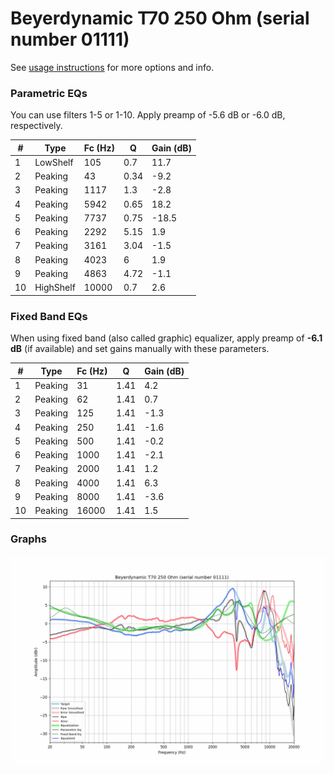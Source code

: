 # Beyerdynamic T70 250 Ohm (serial number 01111)
See [usage instructions](https://github.com/jaakkopasanen/AutoEq#usage) for more options and info.

### Parametric EQs
You can use filters 1-5 or 1-10. Apply preamp of -5.6 dB or -6.0 dB, respectively.

|   # | Type      |   Fc (Hz) |    Q |   Gain (dB) |
|-----|-----------|-----------|------|-------------|
|   1 | LowShelf  |       105 | 0.7  |        11.7 |
|   2 | Peaking   |        43 | 0.34 |        -9.2 |
|   3 | Peaking   |      1117 | 1.3  |        -2.8 |
|   4 | Peaking   |      5942 | 0.65 |        18.2 |
|   5 | Peaking   |      7737 | 0.75 |       -18.5 |
|   6 | Peaking   |      2292 | 5.15 |         1.9 |
|   7 | Peaking   |      3161 | 3.04 |        -1.5 |
|   8 | Peaking   |      4023 | 6    |         1.9 |
|   9 | Peaking   |      4863 | 4.72 |        -1.1 |
|  10 | HighShelf |     10000 | 0.7  |         2.6 |

### Fixed Band EQs
When using fixed band (also called graphic) equalizer, apply preamp of **-6.1 dB** (if available) and set gains manually with these parameters.

|   # | Type    |   Fc (Hz) |    Q |   Gain (dB) |
|-----|---------|-----------|------|-------------|
|   1 | Peaking |        31 | 1.41 |         4.2 |
|   2 | Peaking |        62 | 1.41 |         0.7 |
|   3 | Peaking |       125 | 1.41 |        -1.3 |
|   4 | Peaking |       250 | 1.41 |        -1.6 |
|   5 | Peaking |       500 | 1.41 |        -0.2 |
|   6 | Peaking |      1000 | 1.41 |        -2.1 |
|   7 | Peaking |      2000 | 1.41 |         1.2 |
|   8 | Peaking |      4000 | 1.41 |         6.3 |
|   9 | Peaking |      8000 | 1.41 |        -3.6 |
|  10 | Peaking |     16000 | 1.41 |         1.5 |

### Graphs
![](./Beyerdynamic%20T70%20250%20Ohm%20(serial%20number%2001111).png)
